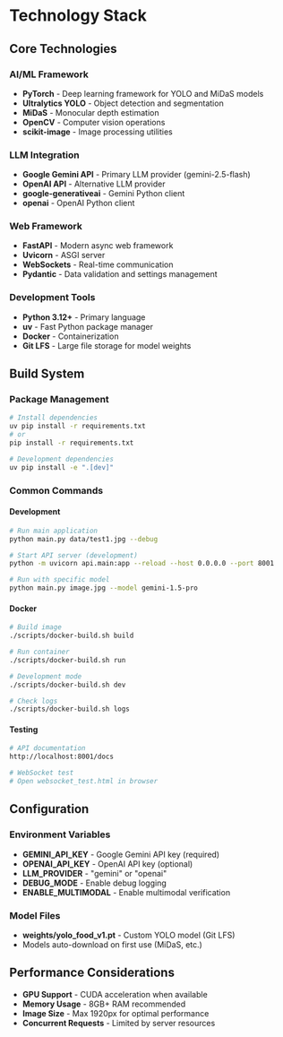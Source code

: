# Technology Stack

## Core Technologies

### AI/ML Framework
- **PyTorch** - Deep learning framework for YOLO and MiDaS models
- **Ultralytics YOLO** - Object detection and segmentation
- **MiDaS** - Monocular depth estimation
- **OpenCV** - Computer vision operations
- **scikit-image** - Image processing utilities

### LLM Integration
- **Google Gemini API** - Primary LLM provider (gemini-2.5-flash)
- **OpenAI API** - Alternative LLM provider
- **google-generativeai** - Gemini Python client
- **openai** - OpenAI Python client

### Web Framework
- **FastAPI** - Modern async web framework
- **Uvicorn** - ASGI server
- **WebSockets** - Real-time communication
- **Pydantic** - Data validation and settings management

### Development Tools
- **Python 3.12+** - Primary language
- **uv** - Fast Python package manager
- **Docker** - Containerization
- **Git LFS** - Large file storage for model weights

## Build System

### Package Management
```bash
# Install dependencies
uv pip install -r requirements.txt
# or
pip install -r requirements.txt

# Development dependencies
uv pip install -e ".[dev]"
```

### Common Commands

#### Development
```bash
# Run main application
python main.py data/test1.jpg --debug

# Start API server (development)
python -m uvicorn api.main:app --reload --host 0.0.0.0 --port 8001

# Run with specific model
python main.py image.jpg --model gemini-1.5-pro
```

#### Docker
```bash
# Build image
./scripts/docker-build.sh build

# Run container
./scripts/docker-build.sh run

# Development mode
./scripts/docker-build.sh dev

# Check logs
./scripts/docker-build.sh logs
```

#### Testing
```bash
# API documentation
http://localhost:8001/docs

# WebSocket test
# Open websocket_test.html in browser
```

## Configuration

### Environment Variables
- **GEMINI_API_KEY** - Google Gemini API key (required)
- **OPENAI_API_KEY** - OpenAI API key (optional)
- **LLM_PROVIDER** - "gemini" or "openai"
- **DEBUG_MODE** - Enable debug logging
- **ENABLE_MULTIMODAL** - Enable multimodal verification

### Model Files
- **weights/yolo_food_v1.pt** - Custom YOLO model (Git LFS)
- Models auto-download on first use (MiDaS, etc.)

## Performance Considerations
- **GPU Support** - CUDA acceleration when available
- **Memory Usage** - 8GB+ RAM recommended
- **Image Size** - Max 1920px for optimal performance
- **Concurrent Requests** - Limited by server resources